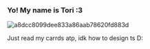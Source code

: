### Yo! My name is Tori :3
![a8dcc8099dee833a86aab78620fd883d](https://github.com/user-attachments/assets/4192c9ba-9b9c-4fec-bf76-6627efce7e48)


Just read my carrds atp, idk how to design ts D:
